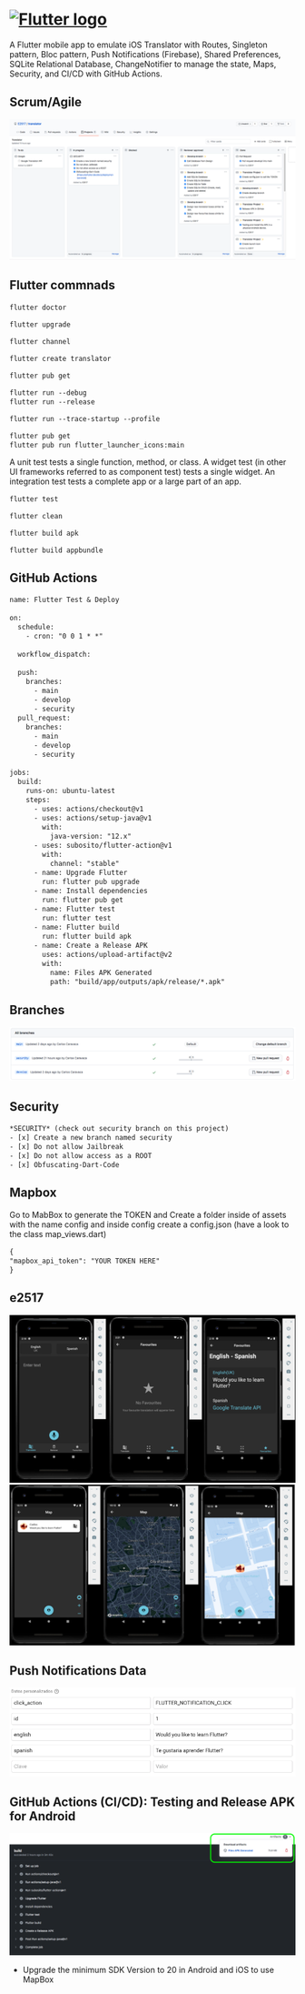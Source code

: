 # [![Flutter logo][]][flutter.dev]

A Flutter mobile app to emulate iOS Translator with Routes, Singleton pattern, Bloc pattern, Push Notifications (Firebase), Shared Preferences, SQLite Relational Database, ChangeNotifier to manage the state, Maps, Security, and CI/CD with GitHub Actions.

## Scrum/Agile

![agile][]

## Flutter commnads

```
flutter doctor
```

```
flutter upgrade
```

```
flutter channel
```

```
flutter create translator
```

```
flutter pub get
```

```
flutter run --debug
flutter run --release
```

```
flutter run --trace-startup --profile

```

```
flutter pub get
flutter pub run flutter_launcher_icons:main
```

A unit test tests a single function, method, or class.
A widget test (in other UI frameworks referred to as component test) tests a single widget.
An integration test tests a complete app or a large part of an app.

```
flutter test
```

```
flutter clean
```

```
flutter build apk
```

```
flutter build appbundle
```
## GitHub Actions

```
name: Flutter Test & Deploy

on:
  schedule:
    - cron: "0 0 1 * *"

  workflow_dispatch:

  push:
    branches:
      - main
      - develop
      - security
  pull_request:
    branches:
      - main
      - develop
      - security

jobs:
  build:
    runs-on: ubuntu-latest
    steps:
      - uses: actions/checkout@v1
      - uses: actions/setup-java@v1
        with:
          java-version: "12.x"
      - uses: subosito/flutter-action@v1
        with:
          channel: "stable"
      - name: Upgrade Flutter
        run: flutter pub upgrade
      - name: Install dependencies
        run: flutter pub get
      - name: Flutter test
        run: flutter test
      - name: Flutter build
        run: flutter build apk
      - name: Create a Release APK
        uses: actions/upload-artifact@v2
        with:
          name: Files APK Generated
          path: "build/app/outputs/apk/release/*.apk"
```

## Branches

![branches][]

## Security

```
*SECURITY* (check out security branch on this project)
- [x] Create a new branch named security 
- [x] Do not allow Jailbreak 
- [x] Do not allow access as a ROOT
- [x] Obfuscating-Dart-Code 

```

## Mapbox

Go to MabBox to generate the TOKEN and Create a folder inside of assets with the name config and inside config create a config.json (have a look to the class map_views.dart)

```
{
"mapbox_api_token": "YOUR TOKEN HERE"
}
```

## e2517

![flutter][]
![map][]

## Push Notifications Data

![develop][]

## GitHub Actions (CI/CD): Testing and Release APK for Android

![github][]

[flutter logo]: https://raw.githubusercontent.com/flutter/website/master/src/_assets/image/flutter-lockup.png
[flutter.dev]: https://flutter.dev
[dart platform diagram]: https://github.com/flutter/website/blob/master/src/images/homepage/dart-diagram-small.png
[flutter]: https://github.com/E2517/images/blob/main/images/translator/translator.png
[map]: https://github.com/E2517/images/blob/main/images/translator/mapboxgithub.png
[github]: https://github.com/E2517/images/blob/main/images/translator/githubactions.png
[develop]: https://github.com/E2517/images/blob/main/images/translator/develop.png
[branches]: https://github.com/E2517/images/blob/main/images/translator/branches.png
[agile]: https://github.com/E2517/images/blob/main/images/translator/agile.png

- Upgrade the minimum SDK Version to 20 in Android and iOS to use MapBox
